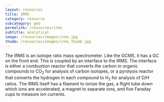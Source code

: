 ```yaml
---
layout: resources
title: IRMS
category: resource
subcategory: geo
permalink: /resources/irms
subtitle: analytical
image: /resources/images/irms.jpg
thumb: /resources/images/irms_thumb.jpg
---
```


The IRMS is an isotope ratio mass spectrometer. Like the GCMS, it has a GC on the front end. This is coupled by an interface to the IRMS. The interface is either a combustion reactor that converts the carbon in organic compounds to CO<sub>2</sub> for analysis of carbon isotopes, or a pyrolysis reactor that converts the hydrogen in each compound to H<sub>2</sub> for analysis of D/H ratios. The IRMS itself has a filament to ionize the gas, a flight tube down which ions are accelerated, a magnet to separate ions, and five Faraday cups to measure ion currents. 

